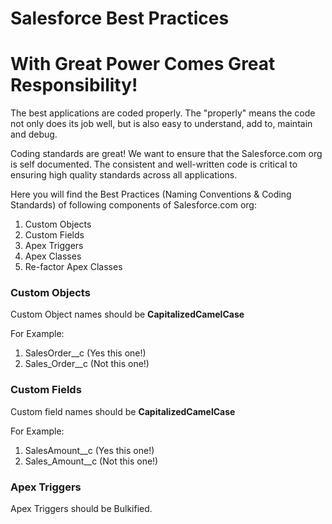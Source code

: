 # Salesforce Best Practices
# With Great Power Comes Great Responsibility!

The best applications are coded properly. The "properly" means the code not only does its job well, but is also easy to understand, add to, maintain and debug.

Coding standards are great! We want to ensure that the Salesforce.com org is self documented. The consistent and well-written code is critical to ensuring high quality standards across all applications. 

Here you will find the Best Practices (Naming Conventions & Coding Standards) of following components of Salesforce.com org:
1. Custom Objects
2. Custom Fields
3. Apex Triggers
4. Apex Classes
5. Re-factor Apex Classes

### Custom Objects
Custom Object names should be <b>CapitalizedCamelCase</b><p/>
For Example:
1. SalesOrder__c (Yes this one!)
2. Sales_Order__c (Not this one!)

### Custom Fields
Custom field names should be <b>CapitalizedCamelCase</b><p/>
For Example:
1. SalesAmount__c (Yes this one!)
2. Sales_Amount__c (Not this one!)

### Apex Triggers
Apex Triggers should be Bulkified. 
